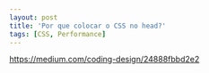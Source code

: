 ```yaml
---
layout: post
title: 'Por que colocar o CSS no head?'
tags: [CSS, Performance]
---
```


<https://medium.com/coding-design/24888fbbd2e2>
